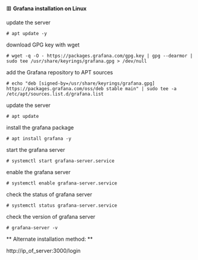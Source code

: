 :red_square: __Grafana installation on Linux__

update the server
```
# apt update -y
```
download GPG key with wget
```
# wget -q -O - https://packages.grafana.com/gpg.key | gpg --dearmor | sudo tee /usr/share/keyrings/grafana.gpg > /dev/null
```
add the Grafana repository to APT sources
```
# echo "deb [signed-by=/usr/share/keyrings/grafana.gpg] https://packages.grafana.com/oss/deb stable main" | sudo tee -a /etc/apt/sources.list.d/grafana.list
```
update the server
```
# apt update
```
install the grafana package
```
# apt install grafana -y
```
start the grafana server
```
# systemctl start grafana-server.service
```
enable the grafana server
```
# systemctl enable grafana-server.service
```
check the status of grafana server
```
# systemctl status grafana-server.service
```
check the version of grafana server
```
# grafana-server -v
```
** Alternate installation method: **

http://ip_of_server:3000/login
